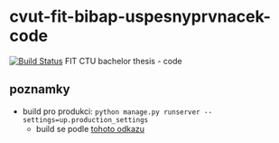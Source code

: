 # cvut-fit-bibap-uspesnyprvnacek-code
[![Build Status](https://travis-ci.com/rodlukas/cvut-fit-bibap-uspesnyprvnacek-code.svg?token=g1rDdptQG4SVzcH6FMo5&branch=master)](https://travis-ci.com/rodlukas/cvut-fit-bibap-uspesnyprvnacek-code)
FIT CTU bachelor thesis - code

## poznamky
* build pro produkci: ```python manage.py runserver --settings=up.production_settings```
    * build se podle [tohoto odkazu](http://v1k45.com/blog/modern-django-part-1-setting-up-django-and-react/)